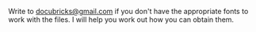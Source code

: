 Write to docubricks@gmail.com if you don't have the appropriate fonts to work with the files. I will help you work out how you can obtain them.
